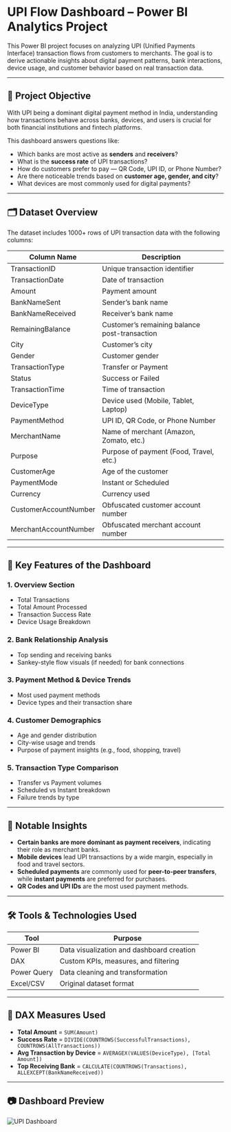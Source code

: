 # UPI Flow Dashboard – Power BI Analytics Project

This Power BI project focuses on analyzing UPI (Unified Payments Interface) transaction flows from customers to merchants. The goal is to derive actionable insights about digital payment patterns, bank interactions, device usage, and customer behavior based on real transaction data.

---

## 📌 Project Objective

With UPI being a dominant digital payment method in India, understanding how transactions behave across banks, devices, and users is crucial for both financial institutions and fintech platforms.

This dashboard answers questions like:
- Which banks are most active as **senders** and **receivers**?
- What is the **success rate** of UPI transactions?
- How do customers prefer to pay — QR Code, UPI ID, or Phone Number?
- Are there noticeable trends based on **customer age, gender, and city**?
- What devices are most commonly used for digital payments?

---

## 🗂 Dataset Overview

The dataset includes 1000+ rows of UPI transaction data with the following columns:

| Column Name              | Description |
|--------------------------|-------------|
| TransactionID            | Unique transaction identifier |
| TransactionDate          | Date of transaction |
| Amount                   | Payment amount |
| BankNameSent             | Sender’s bank name |
| BankNameReceived         | Receiver’s bank name |
| RemainingBalance         | Customer’s remaining balance post-transaction |
| City                     | Customer’s city |
| Gender                   | Customer gender |
| TransactionType          | Transfer or Payment |
| Status                   | Success or Failed |
| TransactionTime          | Time of transaction |
| DeviceType               | Device used (Mobile, Tablet, Laptop) |
| PaymentMethod            | UPI ID, QR Code, or Phone Number |
| MerchantName             | Name of merchant (Amazon, Zomato, etc.) |
| Purpose                  | Purpose of payment (Food, Travel, etc.) |
| CustomerAge              | Age of the customer |
| PaymentMode              | Instant or Scheduled |
| Currency                 | Currency used |
| CustomerAccountNumber    | Obfuscated customer account number |
| MerchantAccountNumber    | Obfuscated merchant account number |

---

## 🎯 Key Features of the Dashboard

### 1. Overview Section
- Total Transactions
- Total Amount Processed
- Transaction Success Rate
- Device Usage Breakdown

### 2. Bank Relationship Analysis
- Top sending and receiving banks
- Sankey-style flow visuals (if needed) for bank connections

### 3. Payment Method & Device Trends
- Most used payment methods
- Device types and their transaction share

### 4. Customer Demographics
- Age and gender distribution
- City-wise usage and trends
- Purpose of payment insights (e.g., food, shopping, travel)

### 5. Transaction Type Comparison
- Transfer vs Payment volumes
- Scheduled vs Instant breakdown
- Failure trends by type

---

## 🧠 Notable Insights

- **Certain banks are more dominant as payment receivers**, indicating their role as merchant banks.
- **Mobile devices** lead UPI transactions by a wide margin, especially in food and travel sectors.
- **Scheduled payments** are commonly used for **peer-to-peer transfers**, while **instant payments** are preferred for purchases.
- **QR Codes and UPI IDs** are the most used payment methods.

---

## 🛠 Tools & Technologies Used

| Tool         | Purpose                      |
|--------------|-------------------------------|
| Power BI     | Data visualization and dashboard creation |
| DAX          | Custom KPIs, measures, and filtering |
| Power Query  | Data cleaning and transformation |
| Excel/CSV    | Original dataset format |

---

## 🧩 DAX Measures Used

- **Total Amount** = `SUM(Amount)`
- **Success Rate** = `DIVIDE(COUNTROWS(SuccessfulTransactions), COUNTROWS(AllTransactions))`
- **Avg Transaction by Device** = `AVERAGEX(VALUES(DeviceType), [Total Amount])`
- **Top Receiving Bank** = `CALCULATE(COUNTROWS(Transactions), ALLEXCEPT(BankNameReceived))`

---

## 📷 Dashboard Preview

![UPI Dashboard](https://github.com/user-attachments/assets/262880b8-52de-4c2c-929a-c8793c02f72d)



